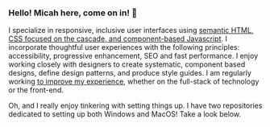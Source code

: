 ### Hello! Micah here, come on in! 👋

<!--
**asuh/asuh** is a ✨ _special_ ✨ repository because its `README.md` (this file) appears on your GitHub profile.

Here are some ideas to get you started:

- 🔭 I’m currently working on ...
- 🌱 I’m currently learning ...
- 👯 I’m looking to collaborate on ...
- 🤔 I’m looking for help with ...
- 💬 Ask me about ...
- 📫 How to reach me: ...
- 😄 Pronouns: ...
- ⚡ Fun fact: ...
-->

I specialize in responsive, inclusive user interfaces using <a href="https://www.asuh.com/tech/">semantic HTML, CSS focused on the cascade, and component-based Javascript</a>. I incorporate thoughtful user experiences with the following principles: accessibility, progressive enhancement, SEO and fast performance. I enjoy working closely with designers to create systematic, component based designs, define design patterns, and produce style guides. I am regularly working <a href="https://asuh.com/tech/know/">to improve my experience</a>, whether on the full-stack of technology or the front-end.

Oh, and I really enjoy tinkering with setting things up. I have two repositories dedicated to setting up both Windows and MacOS! Take a look below.
